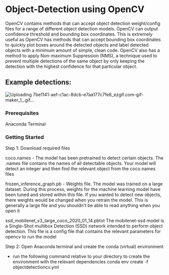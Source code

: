 # Object-Detection using OpenCV
OpenCV contains methods that can accept object detection weight/config files for a range of different object detection models. OpenCV can output confidence threshold and bounding box coordinates. This is extremely useful as OpenCV has methods that can accept bounding box coordinates to quickly plot boxes around the detected objects and label detected objects with a minimum amount of simple, clean code. OpenCV also has a method to apply Non-maximum Suppression (NMS), a technique used to prevent multiple detections of the same object by only keeping the detection with the highest confidence for that particular object.
## Example detections:

![Uploading 7be1141-aef-c1ac-8dcb-e7aa177c7fe8_ezgif.com-gif-maker_1_.gif…]()


### Prerequisites
Anaconda Terminal

### Getting Started
Step 1: Download required files

coco.names - The model has been pretrained to detect certain objects. The .names file contains the names of all detectable objects. Your model will detect an integer and then find the relevant object from the coco.names files

frozen_inference_graph.pb - Weights file. The model was trained on a large dataset. During this process, weights for the machine learning model have been tuned and stored within this file. If you wanted to detect new objects, there weights would be changed when you retrain the model. This is generally a large file and you shouldn't be able to read anything when you open it

ssd_mobilenet_v3_large_coco_2020_01_14.pbtxt The mobilenet-ssd model is a Single-Shot multibox Detection (SSD) network intended to perform object detection. This file is a config file that contains the relevant parameters for opencv to run the model


Step 2: Open Anaconda terminal and create the conda (virtual) environment
- run the following command relative to your directory to create the environment with the relevant dependencies
conda env create -f objectdetectioncv.yml 


